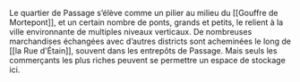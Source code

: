 Le quartier de Passage s’élève comme un pilier au milieu du [[Gouffre de Mortepont]], et un certain nombre de ponts, grands et petits, le relient à la ville environnante de multiples niveaux verticaux. De nombreuses marchandises échangées avec d’autres districts sont acheminées le long de [[la Rue d'Étain]], souvent dans les entrepôts de Passage. Mais seuls les commerçants les plus riches peuvent se permettre un espace de stockage ici. 